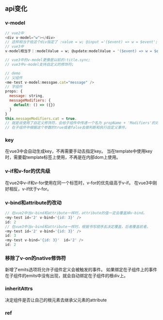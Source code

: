 ## api变化
### v-model
```javascript
// vue2中
<div v-model="w"></div>
// 这样相当于给这个div指定了 :value = w; @input ='($event) => w = $event';
// vue3中
v-model相当于：:modelValue = w; @update:modelValue = '($event) => w = $event';

// vue3中的v-model更像是以前的:title.sync;
// vue3中v-model支持自定义的修饰符;

// demo
// 父组件
<me-test v-model:messgae.cat="message" />
// 字组件
props: {
  message: string,
  messageModifiers: {
    default: () => ({})
  }
}
this.messageModifiers.cat = true.
// 就是说使用了自定义修饰符，会给子组件中传递一个名为 propName + 'Modifiers'的对象。参数是父组件中的自定义修饰符值为true。
// 在子组件中根据这个参数的true或者false去做判断和执行自定义事件。
```

### key
在vue3中会自动生成key，不再需要手动去指定key。
当在template中使用key时，需要载template标签上使用，不再是在内部dom上使用。

### v-if和v-for的优先级
在vue2中v-if和v-for使用在同一个标签时，v-for的优先级高于v-if。
在vue3中刚好相反，v-if优于v-for。
### v-bind和attribute的改动
```javascript
// 在vue2中当v-bind和attribute一样时，attribute的值一定会覆盖掉v-bind。
<my-test id='2' v-bind='{id: 3}' />
id: 2
// 在vue3中当v-bind和attribute一样时，根据书写顺序去决定覆盖，后者覆盖前者。
<my-test id='2' v-bind='{id: 3}' />
id: 3
<my-test v-bind='{id: 3}'  id='2' />
id: 2
```

### 移除了v-on的native修饰符
新增了emits选项将允许子组件定义会被触发的事件。
如果绑定在子组件上的事件在子组件的emits中没有出现，就会自动绑定在子组件的根div上。

### inheritAttrs
决定组件是否让自己的根元素去继承父元素的attribute

### ref